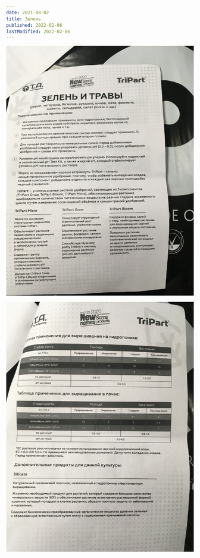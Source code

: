 ```yaml
---
date: 2021-08-02
title: Зелень
published: 2022-02-06
lastModified: 2022-02-06
---
```


![Зелень](./greens-1.jpg)

![Зелень](./greens-2.jpg)